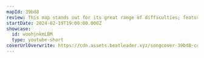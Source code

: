 ```yaml
---
mapId: 39bd8
review: This map stands out for its great range of difficulties; featuring fun and interesting patterns that represent the song perfectly with great flow throughout!
startDate: 2024-02-19T19:00:00.000Z
showcase:
  id: woohjnkmLBM
  type: youtube-short
coverUrlOverwrite: https://cdn.assets.beatleader.xyz/songcover-39bd8-cover.jpg
---
```

